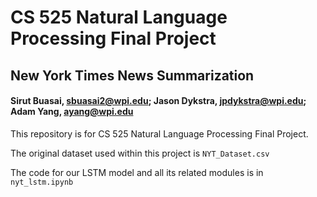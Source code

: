 # CS 525 Natural Language Processing Final Project
## New York Times News Summarization
#### Sirut Buasai, sbuasai2@wpi.edu; Jason Dykstra, jpdykstra@wpi.edu; Adam Yang, ayang@wpi.edu

This repository is for CS 525 Natural Language Processing Final Project.

The original dataset used within this project is `NYT_Dataset.csv`

The code for our LSTM model and all its related modules is in `nyt_lstm.ipynb`
